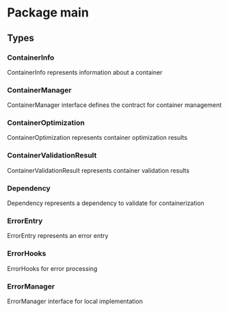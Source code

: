 # Package main

## Types

### ContainerInfo

ContainerInfo represents information about a container


### ContainerManager

ContainerManager interface defines the contract for container management


### ContainerOptimization

ContainerOptimization represents container optimization results


### ContainerValidationResult

ContainerValidationResult represents container validation results


### Dependency

Dependency represents a dependency to validate for containerization


### ErrorEntry

ErrorEntry represents an error entry


### ErrorHooks

ErrorHooks for error processing


### ErrorManager

ErrorManager interface for local implementation


